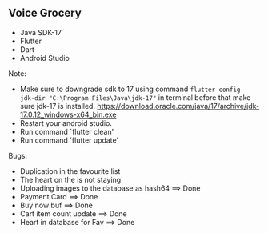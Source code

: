## Voice Grocery

- Java SDK-17
- Flutter
- Dart
- Android Studio

Note:

- Make sure to downgrade sdk to 17 using command `flutter config --jdk-dir "C:\Program Files\Java\jdk-17"` in terminal before that make sure jdk-17 is installed. https://download.oracle.com/java/17/archive/jdk-17.0.12_windows-x64_bin.exe
- Restart your android studio.
- Run command `flutter clean'
- Run command 'flutter update'

Bugs:

- Duplication in the favourite list
- The heart on the is not staying
- Uploading images to the database as hash64 ==> Done
- Payment Card ==> Done
- Buy now buf ==> Done
- Cart item count update ==> Done
- Heart in database for Fav ==> Done
